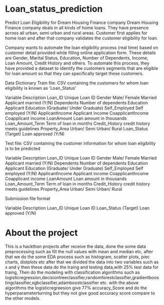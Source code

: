 # Loan_status_prediction


Predict Loan Eligibility for Dream Housing Finance company
Dream Housing Finance company deals in all kinds of home loans. They have presence across all urban, semi urban and rural areas. Customer first applies for home loan and after that company validates the customer eligibility for loan.

Company wants to automate the loan eligibility process (real time) based on customer detail provided while filling online application form. These details are Gender, Marital Status, Education, Number of Dependents, Income, Loan Amount, Credit History and others. To automate this process, they have provided a dataset to identify the customers segments that are eligible for loan amount so that they can specifically target these customers. 



Data Dictionary
Train file: CSV containing the customers for whom loan eligibility is known as 'Loan_Status'

Variable	Description
Loan_ID	Unique Loan ID
Gender	Male/ Female
Married	Applicant married (Y/N)
Dependents	Number of dependents
Education	Applicant Education (Graduate/ Under Graduate)
Self_Employed	Self employed (Y/N)
ApplicantIncome	Applicant income
CoapplicantIncome	Coapplicant income
LoanAmount	Loan amount in thousands
Loan_Amount_Term	Term of loan in months
Credit_History	credit history meets guidelines
Property_Area	Urban/ Semi Urban/ Rural
Loan_Status	(Target) Loan approved (Y/N)


Test file: CSV containing the customer information for whom loan eligibility is to be predicted

Variable	Description
Loan_ID	Unique Loan ID
Gender	Male/ Female
Married	Applicant married (Y/N)
Dependents	Number of dependents
Education	Applicant Education (Graduate/ Under Graduate)
Self_Employed	Self employed (Y/N)
ApplicantIncome	Applicant income
CoapplicantIncome	Coapplicant income
LoanAmount	Loan amount in thousands
Loan_Amount_Term	Term of loan in months
Credit_History	credit history meets guidelines
Property_Area	Urban/ Semi Urban/ Rural


Submission file format

Variable	Description
Loan_ID	Unique Loan ID
Loan_Status	(Target) Loan approved (Y/N)





 # About the project
 This is a hackthon projects after receive the data, done the some data preprocessing such as fill the null values with mean and median etc, after that we do the some EDA process such as histogram, scatter plots, piec charts, distplots etc after that we divided the data into two variables such as x and y then these data do the traing and testing data,with 25% test data for traing, Then do the modeling with classification algorithms such as logisticregression,decisiontreeclassifier,randomforestclassifier,gradientboostingclassifier,xgbclassifier,adamboostclassifier etc. with the above algorithms the logisticregreesion give 77% accuracy_Score and do the hyperparameterturning but they not give good accuracy score compare to the other models.
